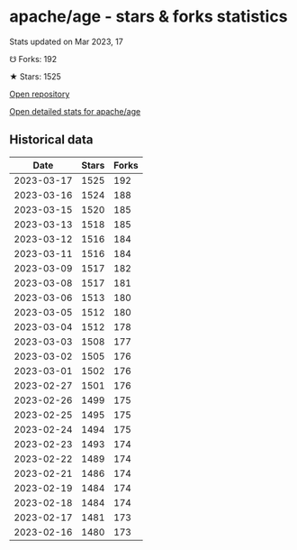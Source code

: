 # apache/age - stars & forks statistics

Stats updated on Mar 2023, 17

☋ Forks: 192

★ Stars: 1525

[Open repository](https://github.com/apache/age)

[Open detailed stats for apache/age](https://reviewgithub.com/rep/apache/age)

## Historical data
| Date | Stars | Forks |
|------|-------|-------|
| 2023-03-17 | 1525 | 192 | 
| 2023-03-16 | 1524 | 188 | 
| 2023-03-15 | 1520 | 185 | 
| 2023-03-13 | 1518 | 185 | 
| 2023-03-12 | 1516 | 184 | 
| 2023-03-11 | 1516 | 184 | 
| 2023-03-09 | 1517 | 182 | 
| 2023-03-08 | 1517 | 181 | 
| 2023-03-06 | 1513 | 180 | 
| 2023-03-05 | 1512 | 180 | 
| 2023-03-04 | 1512 | 178 | 
| 2023-03-03 | 1508 | 177 | 
| 2023-03-02 | 1505 | 176 | 
| 2023-03-01 | 1502 | 176 | 
| 2023-02-27 | 1501 | 176 | 
| 2023-02-26 | 1499 | 175 | 
| 2023-02-25 | 1495 | 175 | 
| 2023-02-24 | 1494 | 175 | 
| 2023-02-23 | 1493 | 174 | 
| 2023-02-22 | 1489 | 174 | 
| 2023-02-21 | 1486 | 174 | 
| 2023-02-19 | 1484 | 174 | 
| 2023-02-18 | 1484 | 174 | 
| 2023-02-17 | 1481 | 173 | 
| 2023-02-16 | 1480 | 173 | 

